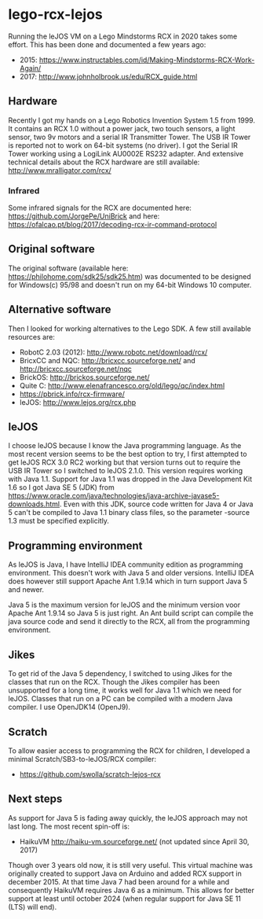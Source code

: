 # lego-rcx-lejos
Running the leJOS VM on a Lego Mindstorms RCX in 2020 takes some effort. This has been done and documented a few years ago: 
* 2015: https://www.instructables.com/id/Making-Mindstorms-RCX-Work-Again/
* 2017: http://www.johnholbrook.us/edu/RCX_guide.html

## Hardware
Recently I got my hands on a Lego Robotics Invention System 1.5 from 1999. It contains an RCX 1.0 without a power jack, two touch sensors, a light sensor, two 9v motors and a serial IR Transmitter Tower. The USB IR Tower is reported not to work on 64-bit systems (no driver). I got the Serial IR Tower working using a LogiLink AU0002E RS232 adapter.
And extensive technical details about the RCX hardware are still available: http://www.mralligator.com/rcx/

### Infrared
Some infrared signals for the RCX are documented here: https://github.com/JorgePe/UniBrick and here: https://ofalcao.pt/blog/2017/decoding-rcx-ir-command-protocol

## Original software
The original software (available here: https://philohome.com/sdk25/sdk25.htm) was documented to be designed for Windows(c) 95/98 and doesn't run on my 64-bit Windows 10 computer.

## Alternative software
Then I looked for working alternatives to the Lego SDK. A few still available resources are:
* RobotC 2.03 (2012): http://www.robotc.net/download/rcx/
* BricxCC and NQC: http://bricxcc.sourceforge.net/ and http://bricxcc.sourceforge.net/nqc
* BrickOS: http://brickos.sourceforge.net/
* Quite C: http://www.elenafrancesco.org/old/lego/qc/index.html
* https://pbrick.info/rcx-firmware/
* leJOS: http://www.lejos.org/rcx.php

## leJOS
I choose leJOS because I know the Java programming language. As the most recent version seems to be the best option to try, I first attempted to get leJOS RCX 3.0 RC2 working but that version turns out to require the USB IR Tower so I switched to leJOS 2.1.0.
This version requires working with Java 1.1. Support for Java 1.1 was dropped in the Java Development Kit 1.6 so I got Java SE 5 (JDK) from https://www.oracle.com/java/technologies/java-archive-javase5-downloads.html. Even with this JDK, source code written for Java 4 or Java 5 can't be compiled to Java 1.1 binary class files, so the parameter -source 1.3 must be specified explicitly.

## Programming environment
As leJOS is Java, I have IntelliJ IDEA community edition as programming environment. This doesn't work with Java 5 and older versions. IntelliJ IDEA does however still support Apache Ant 1.9.14 which in turn support Java 5 and newer.

Java 5 is the maximum version for leJOS and the minimum version voor Apache Ant 1.9.14 so Java 5 is just right. An Ant build script can compile the java source code and send it directly to the RCX, all from the programming environment.

## Jikes
To get rid of the Java 5 dependency, I switched to using Jikes for the classes that run on the RCX. Though the Jikes compiler has been unsupported for a long time, it works well for Java 1.1 which we need for leJOS. Classes that run on a PC can be compiled with a modern Java compiler. I use OpenJDK14 (OpenJ9).

## Scratch
To allow easier access to programming the RCX for children, I developed a minimal Scratch/SB3-to-leJOS/RCX compiler:
* https://github.com/swolla/scratch-lejos-rcx

## Next steps
As support for Java 5 is fading away quickly, the leJOS approach may not last long. The most recent spin-off is:
* HaikuVM http://haiku-vm.sourceforge.net/ (not updated since April 30, 2017)

Though over 3 years old now, it is still very useful. This virtual machine was originally created to support Java on Arduino and added RCX support in december 2015. At that time Java 7 had been around for a while and consequently HaikuVM requires Java 6 as a minimum. This allows for better support at least until october 2024 (when regular  support for Java SE 11 (LTS) will end).
